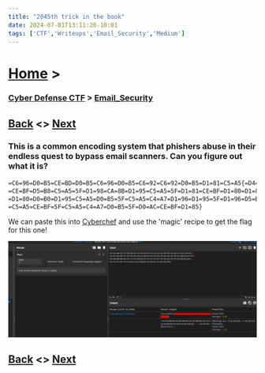 ```yaml
---
title: "2045th trick in the book"
date: 2024-07-01T13:11:20-10:01
tags: ['CTF','Writeups','Email_Security','Medium']
---
```



# [Home](https://jjolley91.github.io/blog/) >

###  [Cyber Defense CTF](https://jjolley91.github.io/blog/level_effect_cyber_defense_ctf_2024/) >  [Email_Security](https://jjolley91.github.io/blog/level_effect_cyber_defense_ctf_2024/email_security/)

## [Back](https://jjolley91.github.io/blog/level_effect_cyber_defense_ctf_2024/email_security/out_phishing)  <> [Next](https://jjolley91.github.io/blog/level_effect_cyber_defense_ctf_2024/Log_analysis/)

### This is a common encoding system that phishers abuse in their endless quest to bypass email scanners. Can you figure out what it is?

```
=C6=96=D0=B5=CE=BD=D0=B5=C6=96=D0=B5=C6=92=C6=92=D0=B5=D1=81=C5=A5{=D4=81=
=CE=BF=D5=B8=C5=A5=5F=D1=98=CA=8B=D1=95=C5=A5=5F=D1=81=CE=BF=D1=80=D1=83=5F=
=D1=80=D0=B0=D1=95=C5=A5=D0=B5=5F=C5=A5=C4=A7=D1=96=D1=95=5F=D1=96=D5=B8=
=C5=A5=CE=BF=5F=C5=A5=C4=A7=D0=B5=5F=D0=AC=CE=BF=D1=85}
```

We can paste this into [Cyberchef](https://cyberchef.org/) and use the 'magic' recipe to get the flag for this one!

![trick_in_the_book](https://github.com/jjolley91/blog/blob/main/static/le_ctf_24/trick_in_the_book.png?raw=true)


## [Back](https://jjolley91.github.io/blog/level_effect_cyber_defense_ctf_2024/email_security/out_phishing)  <> [Next](https://jjolley91.github.io/blog/level_effect_cyber_defense_ctf_2024/Log_analysis/)